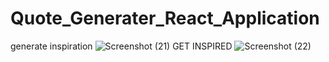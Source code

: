 # Quote_Generater_React_Application
generate inspiration
![Screenshot (21)](https://github.com/user-attachments/assets/eb1b8564-6314-4a2e-8dfa-6ce18da1e92d)
GET INSPIRED
![Screenshot (22)](https://github.com/user-attachments/assets/4d81390f-7369-409a-82f2-c72b2ee7058d)
